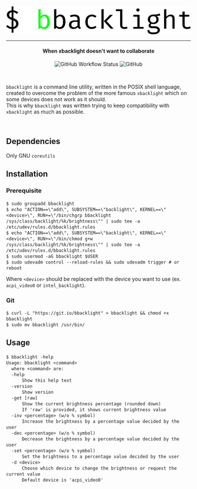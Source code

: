 <p align="center"><img alt="Logo" src="images/logo.svg"></p>
<hr>
<h4 align="center">When xbacklight doesn't want to collaborate</h4>
<p align="center"><img alt="GitHub Workflow Status" src="https://img.shields.io/github/workflow/status/giuseppe998e/bbacklight/Shellcheck?style=flat-square">  <img alt="GitHub" src="https://img.shields.io/github/license/giuseppe998e/bbacklight?style=flat-square"></p>
<br>

`bbacklight` is a command line utility, written in the POSIX shell language, created to overcome the problem of the more famous `xbacklight` which on some devices does not work as it should.  
This is why `bbacklight` was written trying to keep compatibility with `xbacklight` as much as possible.  

<br>

## Dependencies
Only GNU `coreutils`


## Installation
### Prerequisite
```shell
$ sudo groupadd bbacklight
$ echo "ACTION==\"add\", SUBSYSTEM==\"backlight\", KERNEL==\"<device>\", RUN+=\"/bin/chgrp bbacklight /sys/class/backlight/%k/brightness\"" | sudo tee -a /etc/udev/rules.d/bbacklight.rules
$ echo "ACTION==\"add\", SUBSYSTEM==\"backlight\", KERNEL==\"<device>\", RUN+=\"/bin/chmod g+w /sys/class/backlight/%k/brightness\"" | sudo tee -a /etc/udev/rules.d/bbacklight.rules
$ sudo usermod -aG bbacklight $USER
$ sudo udevadm control --reload-rules && sudo udevadm trigger # or reboot
```
Where `<device>` should be replaced with the device you want to use (ex. `acpi_video0` or `intel_backlight`).

### Git
```shell
$ curl -L "https://git.io/bbacklight" > bbacklight && chmod +x bbacklight
$ sudo mv bbacklight /usr/bin/
```


## Usage
```
$ bbacklight -help
Usage: bbacklight <command>
  where <command> are:
  -help
      Show this help text
  -version
      Show version
  -get [raw]
      Show the current brightness percentage (rounded down)
      If 'raw' is provided, it shows current brightness value
  -inv <percentage> (w/o % symbol)
      Increase the brightness by a percentage value decided by the user
  -dec <percentage> (w/o % symbol)
      Decrease the brightness by a percentage value decided by the user
  -set <percentage> (w/o % symbol)
      Set the brightness to a percentage value decided by the user
  -d <device>
      Choose which device to change the brightness or request the current value
      Default device is 'acpi_video0'
```

